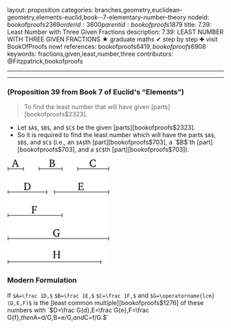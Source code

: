 layout: proposition
categories: branches,geometry,euclidean-geometry,elements-euclid,book--7-elementary-number-theory
nodeid: bookofproofs$2369
orderid: 3800
parentid: bookofproofs$1879
title: 7.39: Least Number with Three Given Fractions
description: 7.39: LEAST NUMBER WITH THREE GIVEN FRACTIONS ★ graduate maths ✔ step by step ✚ visit BookOfProofs now!
references: bookofproofs$6419,bookofproofs$6908
keywords: fractions,given,least,number,three
contributors: @Fitzpatrick,bookofproofs

---


---

### (Proposition 39 from Book 7 of Euclid's “Elements”)

> To find the least number that will have given [parts][bookofproofs$2323].
* Let `$A$`, `$B$`, and `$C$` be the given [parts][bookofproofs$2323].
* So it is required to find the least number which will have the parts `$A$`, `$B$`, and `$C$` (i.e., an `$A$`th [part][bookofproofs$703], a `$B$`th [part][bookofproofs$703], and a `$C$`th [part][bookofproofs$703]).


![fig39e](https://github.com/bookofproofs/bookofproofs.github.io/blob/main/_sources/_assets/images/euclid/Book07/fig39e.png?raw=true)



### Modern Formulation

If `$A=\frac 1D,$` `$B=\frac 1E,$` `$C=\frac 1F,$` and `$G=\operatorname{lcm}(D,E,F)$` is the [least common multiple][bookofproofs$1276] of these numbers with `$D=\frac G{d},$` `$E=\frac G{e},$` `$F=\frac G{f},$` then `$A=d/G,$` `$B=e/G,$` and `$C=f/G.$`
